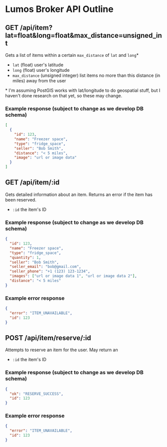 # Lumos Broker API Outline

## GET /api/item?lat=float&long=float&max_distance=unsigned_int

Gets a list of items within a certain `max_distance` of `lat` and `long`\*

- `lat` (float) user's latitude
- `long` (float) user's longitude
- `max_distance` (unsigned integer) list items no more than this distance (in miles) away from the user

\* I'm assuming PostGIS works with lat/longitude to do geospatial stuff, but I haven't done research on that yet, so these may change.

### Example response (subject to change as we develop DB schema)

```json
[
  {
    "id": 123,
    "name": "Freezer space",
    "type": "fridge_space",
    "seller": "Bob Smith",
    "distance": "< 5 miles",
    "image": "url or image data"
  }
]
```

## GET /api/item/:id

Gets detailed information about an item. Returns an error if the item has been reserved.

- `:id` the item's ID

### Example response (subject to change as we develop DB schema)

```json
{
  "id": 123,
  "name": "Freezer space",
  "type": "fridge_space",
  "quantity": 1,
  "seller": "Bob Smith",
  "seller_email": "bob@gmail.com",
  "seller_phone": "+1 (123) 123-1234",
  "images": ["url or image data 1", "url or image data 2"],
  "distance": "< 5 miles"
}
```

### Example error response

```json
{
  "error": "ITEM_UNAVAILABLE",
  "id": 123
}
```

## POST /api/item/reserve/:id

Attempts to reserve an item for the user. May return an

- `:id` the item's ID

### Example response (subject to change as we develop DB schema)

```json
{
  "ok": "RESERVE_SUCCESS",
  "id": 123
}
```

### Example error response

```json
{
  "error": "ITEM_UNAVAILABLE",
  "id": 123
}
```
